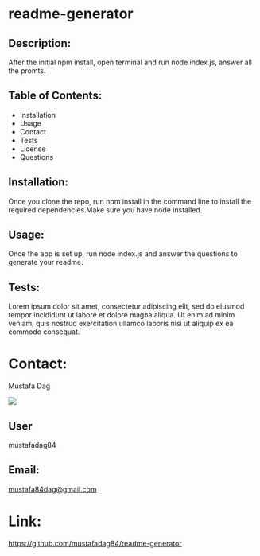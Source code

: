 # readme-generator

## Description:

After the initial npm install, open terminal and run node index.js, answer all the promts. 

## Table of Contents:

- Installation
- Usage
- Contact
- Tests
- License
- Questions
## Installation:

Once you clone the repo, run npm install in the command line to install the required dependencies.Make sure you have node installed.

## Usage:

Once the app is set up, run node index.js and answer the questions to generate your readme.

## Tests:

Lorem ipsum dolor sit amet, consectetur adipiscing elit, sed do eiusmod tempor incididunt ut labore et dolore magna aliqua. Ut enim ad minim veniam, quis nostrud exercitation ullamco laboris nisi ut aliquip ex ea commodo consequat.

# Contact:

Mustafa Dag


![](https://tilomitra.com/wp-content/uploads/2014/08/avatar-cartoon.png)
## User

mustafadag84
## Email:

mustafa84dag@gmail.com

# Link:

https://github.com/mustafadag84/readme-generator

